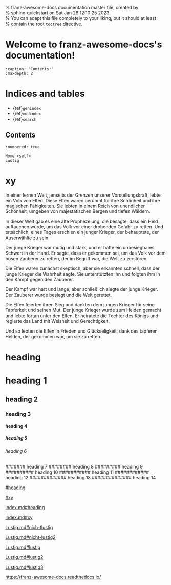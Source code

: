 % franz-awesome-docs documentation master file, created by  
% sphinx-quickstart on Sat Jan 28 12:10:25 2023.  
% You can adapt this file completely to your liking, but it should at least  
% contain the root `toctree` directive.

# Welcome to franz-awesome-docs's documentation!

```
:caption: 'Contents:'
:maxdepth: 2
```

# Indices and tables

*   {ref}`genindex`
*   {ref}`modindex`
*   {ref}`search`


## Contents

```{toctree}
:numbered: true

Home <self>
Lustig
```

# xy


In einer fernen Welt, jenseits der Grenzen unserer Vorstellungskraft, lebte ein Volk von Elfen. Diese Elfen waren berühmt für ihre Schönheit und ihre magischen Fähigkeiten. Sie lebten in einem Reich von unendlicher Schönheit, umgeben von majestätischen Bergen und tiefen Wäldern.

In dieser Welt gab es eine alte Prophezeiung, die besagte, dass ein Held auftauchen würde, um das Volk vor einer drohenden Gefahr zu retten. Und tatsächlich, eines Tages erschien ein junger Krieger, der behauptete, der Auserwählte zu sein.

Der junge Krieger war mutig und stark, und er hatte ein unbesiegbares Schwert in der Hand. Er sagte, dass er gekommen sei, um das Volk vor dem bösen Zauberer zu retten, der im Begriff war, die Welt zu zerstören.

Die Elfen waren zunächst skeptisch, aber sie erkannten schnell, dass der junge Krieger die Wahrheit sagte. Sie unterstützten ihn und folgten ihm in den Kampf gegen den Zauberer.

Der Kampf war hart und lange, aber schließlich siegte der junge Krieger. Der Zauberer wurde besiegt und die Welt gerettet.

Die Elfen feierten ihren Sieg und dankten dem jungen Krieger für seine Tapferkeit und seinen Mut. Der junge Krieger wurde zum Helden gemacht und lebte fortan unter den Elfen. Er heiratete die Tochter des Königs und regierte das Land mit Weisheit und Gerechtigkeit.

Und so lebten die Elfen in Frieden und Glückseligkeit, dank des tapferen Helden, der gekommen war, um sie zu retten.



# heading
# heading 1
## heading 2
### heading 3
#### heading 4
##### heading 5
###### heading 6
####### heading 7
######## heading 8
######### heading 9
########## heading 10
########### heading 11
############ heading 12
############# heading 13
############## heading 14


[#heading](#heading)

[#xy](#xy)


[index.md#heading](index.md#heading)

[index.md#xy](index.md#xy)

[Lustig.md#nich-tlustig](Lustig.md#nicht-lustig)

[Lustig.md#nicht-lustig2](Lustig.md#nicht-lustig2)

[Lustig.md#lustig](Lustig.md#lustig)

[Lustig.md#lustig2](Lustig.md#lustig2)

[Lustig.md#lustig3](Lustig.md#lustig3)


<https://franz-awesome-docs.readthedocs.io/>



